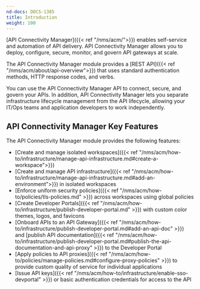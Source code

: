 ```yaml
---
nd-docs: DOCS-1385
title: Introduction
weight: 100
---
```


[API Connectivity Manager]({{< ref "/nms/acm/">}}) enables self-service and automation of API delivery. API Connectivity Manager allows you to deploy, configure, secure, monitor, and govern API gateways at scale.

The API Connectivity Manager module provides a [REST API]({{< ref "/nms/acm/about/api-overview">}}) that uses standard authentication methods, HTTP response codes, and verbs.

You can use the API Connectivity Manager API to connect, secure, and govern your APIs. In addition, API Connectivity Manager lets you separate infrastructure lifecycle management from the API lifecycle, allowing your IT/Ops teams and application developers to work independently.

## API Connectivity Manager Key Features

The API Connectivity Manager module provides the following features:

- [Create and manage isolated workspaces]({{< ref "/nms/acm/how-to/infrastructure/manage-api-infrastructure.md#create-a-workspace">}})
- [Create and manage API infrastructure]({{< ref "/nms/acm/how-to/infrastructure/manage-api-infrastructure.md#add-an-environment">}}) in isolated workspaces
- [Enforce uniform security policies]({{< ref "/nms/acm/how-to/policies/tls-policies.md" >}}) across workspaces using global policies
- [Create Developer Portals]({{< ref "/nms/acm/how-to/infrastructure/publish-developer-portal.md" >}}) with custom color themes, logos, and favicons
- [Onboard APIs to an API Gateway]({{< ref "/nms/acm/how-to/infrastructure/publish-developer-portal.md#add-an-api-doc" >}}) and [publish API documentation]({{< ref "/nms/acm/how-to/infrastructure/publish-developer-portal.md#publish-the-api-documentation-and-api-proxy" >}}) to the Developer Portal
- [Apply policies to API proxies]({{< ref "/nms/acm/how-to/policies/manage-policies.md#configure-proxy-policies" >}}) to provide custom quality of service for individual applications
- [Issue API keys]({{< ref "/nms/acm/how-to/infrastructure/enable-sso-devportal" >}}) or basic authentication credentials for access to the API
